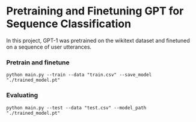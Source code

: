 # Pretraining and Finetuning GPT for Sequence Classification

In this project, GPT-1 was pretrained on the wikitext dataset and finetuned on a sequence of user utterances.

### Pretrain and finetune
	python main.py --train --data "train.csv" --save_model "./trained_model.pt"

### Evaluating
	python main.py --test --data "test.csv" --model_path "./trained_model.pt"

